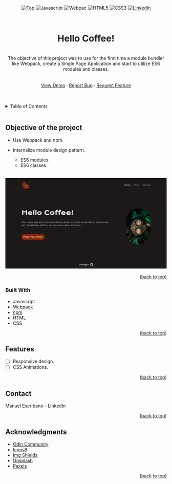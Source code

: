 <div id="top" align="center">

[![Top][top-shield]][top-url]
![Javascript][js-shield]
![Webpac][webpack-shield]
![HTML5][html-shield]
![CSS3][css-shield]
[![LinkedIn][linkedin-shield]][linkedin-url]

</div>

<br />
<div align="center">
<h1 align="center">Hello Coffee!</h3>

  <p align="center">
      <br />
    The objective of this project was to use for the first time a module bundler like Webpack, create a Single Page Application and start to utilize ES6 modules and classes.
    <br />
    <br />
    <br />
    <a href="https://lpregen.github.io/restaurant/">View Demo</a>
    ·
    <a href="https://github.com/LPRegen/restaurant/issues">Report Bug</a>
    ·
    <a href="https://github.com/LPRegen/restaurant/issues">Request Feature</a>
    <br />
    <br />
    <br />

  </p>
</div>

<details>
  <summary>Table of Contents</summary>
  <ol>
    <li>
      <a href="#about-of-the-project">Objective of the project</a>
      <ul>
        <li><a href="#built-with">Built With</a></li>
      </ul>
    </li>
    <li><a href="#features">Features</a></li>
    <li><a href="#contact">Contact</a></li>
    <li><a href="#acknowledgments">Acknowledgments</a></li>
  </ol>
</details>
    <br />

## Objective of the project

- Use Webpack and npm.
- Internalize module design pattern.

  - ES6 modules.
  - ES6 classes.

  <br />

[![Product Name Screen Shot][product-screenshot]](https://github.com/LPRegen/restaurant/blob/main/image/restaurant-home.png)

<p align="right">(<a href="#top">back to top</a>)</p>

### Built With

- Javascript
- [Webpack](https://webpack.js.org/)
- [npm](https://www.npmjs.com/)
- HTML
- CSS

<p align="right">(<a href="#top">back to top</a>)</p>

## Features

- [ ] Responsive design.
- [ ] CSS Animations.

<p align="right">(<a href="#top">back to top</a>)</p>

## Contact

Manuel Escribano - [LinkedIn](https://www.linkedin.com/in/manuel-escribano-lpregen/)

<p align="right">(<a href="#top">back to top</a>)</p>

## Acknowledgments

- [Odin Community](https://www.theodinproject.com/)
- [Icons8](https://icons8.com/)
- [Img Shields](https://shields.io/)
- [Unsplash](https://unsplash.com/)
- [Pexels](https://pexels.com/)

<p align="right">(<a href="#top">back to top</a>)</p>

[linkedin-shield]: https://img.shields.io/badge/-LinkedIn-black.svg?style=for-the-badge&logo=linkedin&colorB=555
[linkedin-url]: https://www.linkedin.com/in/manuel-escribano-lpregen/
[product-screenshot]: ./image/restaurant-home.png
[top-shield]: https://img.shields.io/badge/TOP-The%20Odin%20Project-orange?style=for-the-badge
[top-url]: https://www.theodinproject.com/
[js-shield]: https://img.shields.io/badge/javascript-%23323330.svg?style=for-the-badge&logo=javascript&logoColor=%23F7DF1E
[html-shield]: https://img.shields.io/badge/html5-%23E34F26.svg?style=for-the-badge&logo=html5&logoColor=white
[css-shield]: https://img.shields.io/badge/css3-%231572B6.svg?style=for-the-badge&logo=css3&logoColor=white?
[webpack-shield]: https://img.shields.io/badge/Webpack-blue?style=for-the-badge&logo=appveyor
